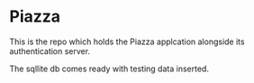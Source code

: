 # Piazza

This is the repo which holds the Piazza applcation alongside its authentication server.

The sqllite db comes ready with testing data inserted.
